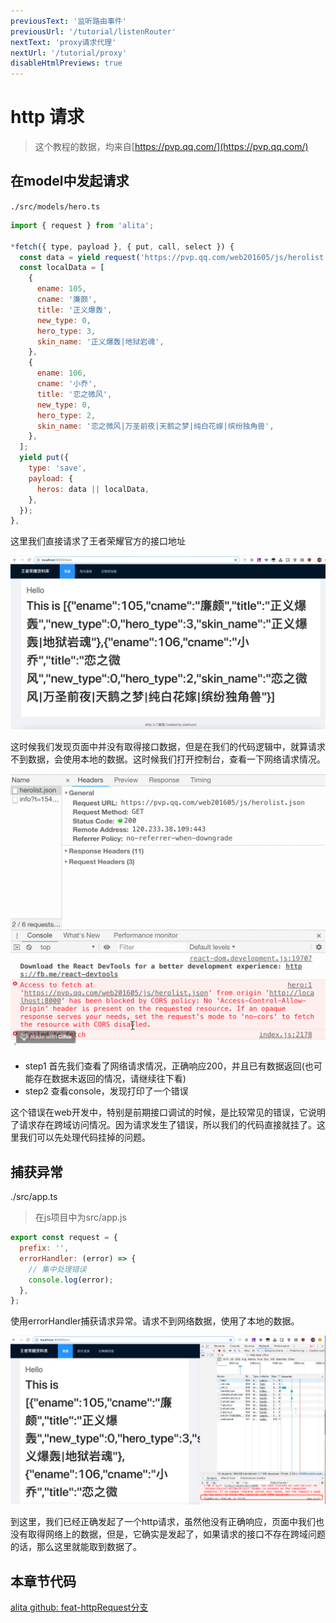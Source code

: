 ```yaml
---
previousText: '监听路由事件'
previousUrl: '/tutorial/listenRouter'
nextText: 'proxy请求代理'
nextUrl: '/tutorial/proxy'
disableHtmlPreviews: true
---
```


# http 请求

> 这个教程的数据，均来自[https://pvp.qq.com/](https://pvp.qq.com/)

## 在model中发起请求

`./src/models/hero.ts`

```js
import { request } from 'alita';

*fetch({ type, payload }, { put, call, select }) {
  const data = yield request('https://pvp.qq.com/web201605/js/herolist.json');
  const localData = [
    {
      ename: 105,
      cname: '廉颇',
      title: '正义爆轰',
      new_type: 0,
      hero_type: 3,
      skin_name: '正义爆轰|地狱岩魂',
    },
    {
      ename: 106,
      cname: '小乔',
      title: '恋之微风',
      new_type: 0,
      hero_type: 2,
      skin_name: '恋之微风|万圣前夜|天鹅之梦|纯白花嫁|缤纷独角兽',
    },
  ];
  yield put({
    type: 'save',
    payload: {
      heros: data || localData,
    },
  });
},
```

这里我们直接请求了王者荣耀官方的接口地址

![img](../../assets/img/tutorial/http1.png)

这时候我们发现页面中并没有取得接口数据，但是在我们的代码逻辑中，就算请求不到数据，会使用本地的数据。这时候我们打开控制台，查看一下网络请求情况。

![img](../../assets/img/tutorial/http2.gif)

- step1 首先我们查看了网络请求情况，正确响应200，并且已有数据返回(也可能存在数据未返回的情况，请继续往下看)
- step2 查看console，发现打印了一个错误

这个错误在web开发中，特别是前期接口调试的时候，是比较常见的错误，它说明了请求存在跨域访问情况。因为请求发生了错误，所以我们的代码直接就挂了。这里我们可以先处理代码挂掉的问题。

## 捕获异常

./src/app.ts

> 在js项目中为src/app.js

```javascript
export const request = {
  prefix: '',
  errorHandler: (error) => {
    // 集中处理错误
    console.log(error);
  },
};
```

使用errorHandler捕获请求异常。请求不到网络数据，使用了本地的数据。

![img](../../assets/img/tutorial/http3.png)

到这里，我们已经正确发起了一个http请求，虽然他没有正确响应，页面中我们也没有取得网络上的数据，但是，它确实是发起了，如果请求的接口不存在跨域问题的话，那么这里就能取到数据了。

## 本章节代码

[alita github: feat-httpRequest分支](https://github.com/alitajs/alitaDemo/tree/feat-httpRequest)

